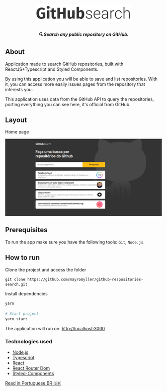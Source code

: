 <h1 align="center">
	<img src="./src/assets/logo_dark.svg"/>
</h1>
<h5 align="center">
  🔍 Search any public repository on GitHub.
</h5>

## About

Application made to search GitHub repositories, built with ReactJS+Typescript and Styled Components.

By using this application you will be able to save and list repositories. With it, you can access more easily issues pages from the repository that interests you.

This application uses data from the GitHub API to query the repositories, porting everything you can see here, it's official from GitHub.

## Layout

Home page

<img  src="./src/assets/screenshots/repositories-github-search.png"/>

## Prerequisites

To run the app make sure you have the following tools: `Git`, `Node.js`.

## How to run

Clone the project and access the folder

```
git clone https://github.com/mayromyller/github-respositories-search.git
```

Install dependencies

```bash
yarn

# Start project
yarn start
```

The application will run on: [http://localhost:3000](http://localhost:3000)

### Technologies used

- [Node.js](https://nodejs.org/en/)
- [Typescript](https://www.typescriptlang.org/)
- [React](https://pt-br.reactjs.org/)
- [React Router Dom](https://github.com/ReactTraining/react-router/tree/master/packages/react-router-dom)
- [Styled-Components](https://styled-components.com/)

[Read in Portuguese BR 🇧🇷](./README_pt-BR.md)
